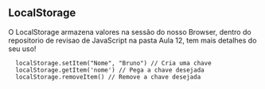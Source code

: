 ## LocalStorage 

O LocalStorage armazena valores na sessão do nosso Browser, dentro do repositorio de revisao de JavaScript na pasta Aula 12, tem mais detalhes do seu uso!

```
  localStorage.setItem("Nome", "Bruno") // Cria uma chave
  localStorage.getItem('nome') // Pega a chave desejada
  localStorage.removeItem() // Remove a chave desejada

```